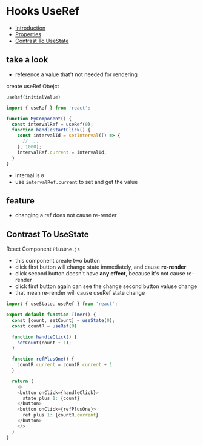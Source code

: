 # Hooks UseRef

- [Introduction](#introduction)
- [Properties](#properties)
- [Contrast To UseState](#contrast-to-usestate)

## take a look

- reference a value that't not needed for rendering

create useRef Obejct

`useRef(initialValue)`

```js
import { useRef } from 'react';

function MyComponent() {
  const intervalRef = useRef(0);
  function handleStartClick() {
    const intervalId = setInterval(() => {
      // ...
    }, 1000);
    intervalRef.current = intervalId;
  }
}
```

- internal is `0`
- use `intervalRef.current` to set and get the value

## feature

- changing a ref does not cause re-render


## Contrast To UseState

React Component `PlusOne.js`

- this component create two button
- click first button will change state immediately, and cause **re-render**
- click second button doesn't have **any effect**, because it's not cause re-render
- click first button again can see the change second button valuse change
- that mean re-render will cause useRef state change

```js
import { useState, useRef } from 'react';

export default function Timer() {
  const [count, setCount] = useState(0);
  const countR = useRef(0)

  function handleClick() {
    setCount(count + 1);
  }

  function refPlusOne() {
    countR.current = countR.current + 1
  }

  return (
    <>
    <button onClick={handleClick}>
      state plus 1: {count}
    </button>
    <button onClick={refPlusOne}>
      ref plus 1: {countR.current}
    </button>
    </>
  )
}
```